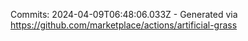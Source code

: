 Commits: 2024-04-09T06:48:06.033Z - Generated via https://github.com/marketplace/actions/artificial-grass
<br>
